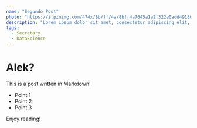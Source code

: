 ```yaml
---
name: "Segundo Post"
photo: "https://i.pinimg.com/474x/8b/ff/4a/8bff4a7645a1a2f322e0add49180cef8.jpg"
description: "Lorem ipsum dolor sit amet, consectetur adipiscing elit, sed do eiusmod tempor incididunt ut labore et dolore magna aliqua. Ut enim ad minim veniam, quis nostrud exercitation ullamco laboris nisi ut aliquip ex ea commodo consequat. Duis aute irure dolor in reprehenderit in voluptate velit esse cillum dolore eu fugiat nulla pariatur. Excepteur sint occaecat cupidatat non proident, sunt in culpa qui officia deserunt mollit anim id est laborum."
tags:
  - Secretary
  - DataScience
---
```


# Alek?

This is a post written in Markdown!

- Point 1
- Point 2
- Point 3

Enjoy reading!
